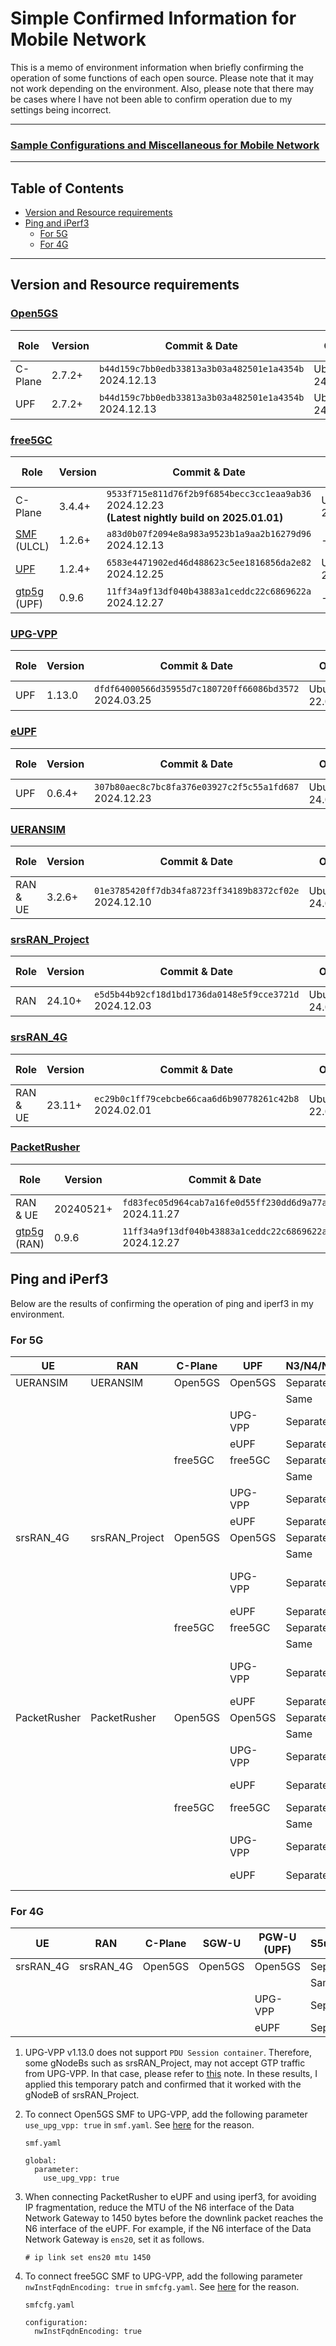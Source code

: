 # Simple Confirmed Information for Mobile Network

This is a memo of environment information when briefly confirming the operation of some functions of each open source. Please note that it may not work depending on the environment.
Also, please note that there may be cases where I have not been able to confirm operation due to my settings being incorrect.

---

### [Sample Configurations and Miscellaneous for Mobile Network](https://github.com/s5uishida/sample_config_misc_for_mobile_network)

---

<a id="toc"></a>

## Table of Contents

- [Version and Resource requirements](#version_resource)
- [Ping and iPerf3](#ping_iperf3)
  - [For 5G](#5g)
  - [For 4G](#4g)

---
<a id="version_resource"></a>

## Version and Resource requirements

### [Open5GS](https://github.com/open5gs/open5gs)

| Role | Version | Commit & Date | OS | CPU<br>(Min) | Mem<br>(Min) | HDD<br>(Min) |
| --- | --- | --- | --- | --- | --- | --- |
| C-Plane | 2.7.2+ | `b44d159c7bb0edb33813a3b03a482501e1a4354b`<br>2024.12.13 | Ubuntu<br>24.04 | 1 | 2GB | 20GB |
| UPF | 2.7.2+ | `b44d159c7bb0edb33813a3b03a482501e1a4354b`<br>2024.12.13 | Ubuntu<br>24.04 | 1 | 1GB | 20GB |

### [free5GC](https://github.com/free5gc/free5gc)

| Role | Version | Commit & Date | OS | CPU<br>(Min) | Mem<br>(Min) | HDD<br>(Min) |
| --- | --- | --- | --- | --- | --- | --- |
| C-Plane | 3.4.4+ | `9533f715e811d76f2b9f6854becc3cc1eaa9ab36`<br>2024.12.23<br>**(Latest nightly build on 2025.01.01)** | Ubuntu<br>24.04 | 1 | 2GB | 20GB |
| [SMF](https://github.com/free5gc/smf)<br>(ULCL) | 1.2.6+ | `a83d0b07f2094e8a983a9523b1a9aa2b16279d96`<br>2024.12.13 | -- | -- | -- | -- |
| [UPF](https://github.com/free5gc/go-upf) | 1.2.4+ | `6583e4471902ed46d488623c5ee1816856da2e82`<br>2024.12.25 | Ubuntu<br>24.04 | 1 | 1GB | 10GB |
| [gtp5g](https://github.com/free5gc/gtp5g)<br>(UPF) | 0.9.6 | `11ff34a9f13df040b43883a1ceddc22c6869622a`<br>2024.12.27 | -- | -- | -- | -- |

### [UPG-VPP](https://github.com/travelping/upg-vpp)

| Role | Version | Commit & Date | OS | CPU<br>(Min) | Mem<br>(Min) | HDD<br>(Min) |
| --- | --- | --- | --- | --- | --- | --- |
| UPF | 1.13.0 | `dfdf64000566d35955d7c180720ff66086bd3572`<br>2024.03.25 | Ubuntu<br>22.04 | 2 | 8GB | 20GB |

### [eUPF](https://github.com/edgecomllc/eupf)

| Role | Version | Commit & Date | OS | CPU<br>(Min) | Mem<br>(Min) | HDD<br>(Min) |
| --- | --- | --- | --- | --- | --- | --- |
| UPF | 0.6.4+ | `307b80aec8c7bc8fa376e03927c2f5c55a1fd687`<br>2024.12.23 | Ubuntu<br>24.04 | 1 | 2GB | 20GB |

### [UERANSIM](https://github.com/aligungr/UERANSIM)

| Role | Version | Commit & Date | OS | CPU<br>(Min) | Mem<br>(Min) | HDD<br>(Min) |
| --- | --- | --- | --- | --- | --- | --- |
| RAN & UE | 3.2.6+ | `01e3785420ff7db34fa8723ff34189b8372cf02e`<br>2024.12.10 | Ubuntu<br>24.04 | 1 | 1GB | 10GB |

### [srsRAN_Project](https://github.com/srsran/srsRAN_Project)

| Role | Version | Commit & Date | OS | CPU<br>(Min) | Mem<br>(Min) | HDD<br>(Min) |
| --- | --- | --- | --- | --- | --- | --- |
| RAN | 24.10+ | `e5d5b44b92cf18d1bd1736da0148e5f9cce3721d`<br>2024.12.03 | Ubuntu<br>24.04 | 4 | 4GB | 10GB |

### [srsRAN_4G](https://github.com/srsran/srsRAN_4G)

| Role | Version | Commit & Date | OS | CPU<br>(Min) | Mem<br>(Min) | HDD<br>(Min) |
| --- | --- | --- | --- | --- | --- | --- |
| RAN & UE | 23.11+ | `ec29b0c1ff79cebcbe66caa6d6b90778261c42b8`<br>2024.02.01 | Ubuntu<br>22.04 | 1 | 2GB | 10GB |

### [PacketRusher](https://github.com/HewlettPackard/PacketRusher)

| Role | Version | Commit & Date | OS | CPU<br>(Min) | Mem<br>(Min) | HDD<br>(Min) |
| --- | --- | --- | --- | --- | --- | --- |
| RAN & UE | 20240521+ | `fd83fec05d964cab7a16fe0d55ff230dd6d9a77a`<br>2024.11.27 | Ubuntu<br>24.04 | 1 | 1GB | 10GB |
| [gtp5g](https://github.com/free5gc/gtp5g)<br>(RAN) | 0.9.6 | `11ff34a9f13df040b43883a1ceddc22c6869622a`<br>2024.12.27 | -- | -- | -- | -- |

<a id="ping_iperf3"></a>

## Ping and iPerf3

Below are the results of confirming the operation of ping and iperf3 in my environment.

<a id="5g"></a>

### For 5G

| UE | RAN | C-Plane | UPF | N3/N4/N6 | Ping | iPerf3 |
| --- | --- | --- | --- | --- | --- | --- |
| UERANSIM | UERANSIM | Open5GS | Open5GS | Separate | OK | OK |
| | | | | Same | OK | OK |
| | | | UPG-VPP | Separate | OK **[2]** | OK **[2]** |
| | | | eUPF | Separate | OK | OK |
| | | free5GC | free5GC | Separate | OK | OK |
| | | | | Same | OK | OK |
| | | | UPG-VPP | Separate | OK **[4]** | OK **[4]** |
| | | | eUPF | Separate | OK | OK |
| srsRAN_4G | srsRAN_Project | Open5GS | Open5GS | Separate | OK | OK |
| | | | | Same | OK | OK |
| | | | UPG-VPP | Separate | OK **[1][2]** | OK **[1][2]** |
| | | | eUPF | Separate | OK | OK |
| | | free5GC | free5GC | Separate | OK | OK |
| | | | | Same | OK | OK |
| | | | UPG-VPP | Separate | OK **[1][4]** | OK **[1][4]** |
| | | | eUPF | Separate | OK | OK |
| PacketRusher | PacketRusher | Open5GS | Open5GS | Separate | OK | OK |
| | | | | Same | OK | OK |
| | | | UPG-VPP | Separate | OK **[2]** | OK **[2]** |
| | | | eUPF | Separate | OK | OK **[3]** |
| | | free5GC | free5GC | Separate | OK | OK |
| | | | | Same | OK | OK |
| | | | UPG-VPP | Separate | OK **[4]** | OK **[4]** |
| | | | eUPF | Separate | OK | OK **[3]** |

<a id="4g"></a>

### For 4G

| UE | RAN | C-Plane | SGW-U | PGW-U (UPF) | S5u/Sxb/SGi | Ping | iPerf3 |
| --- | --- | --- | --- | --- | --- | --- | --- |
| srsRAN_4G | srsRAN_4G | Open5GS | Open5GS | Open5GS | Separate | OK | OK |
| | | | | | Same | OK | OK |
| | | | | UPG-VPP | Separate | OK **[2]** | OK **[2]** |
| | | | | eUPF | Separate | OK | OK |

<a id="footnotes"></a>

1. UPG-VPP v1.13.0 does not support `PDU Session container`. Therefore, some gNodeBs such as srsRAN_Project, may not accept GTP traffic from UPG-VPP. In that case, please refer to [this](https://github.com/s5uishida/install_vpp_upf_dpdk/tree/main#build-upg-vpp-v1130) note. In these results, I applied this temporary patch and confirmed that it worked with the gNodeB of srsRAN_Project.
2. To connect Open5GS SMF to UPG-VPP, add the following parameter `use_upg_vpp: true` in `smf.yaml`. See [here](https://github.com/open5gs/open5gs/discussions/3591#discussioncomment-11369302) for the reason.
   
   `smf.yaml`
   ```
   global:
     parameter:
       use_upg_vpp: true
   ```
3. When connecting PacketRusher to eUPF and using iperf3, for avoiding IP fragmentation, reduce the MTU of the N6 interface of the Data Network Gateway to 1450 bytes before the downlink packet reaches the N6 interface of the eUPF. For example, if the N6 interface of the Data Network Gateway is `ens20`, set it as follows.

   ```
   # ip link set ens20 mtu 1450
   ```
4. To connect free5GC SMF to UPG-VPP, add the following parameter `nwInstFqdnEncoding: true` in `smfcfg.yaml`. See [here](https://github.com/s5uishida/enable_network_instance_encoding_free5gc_v3_3_0) for the reason.
   
   `smfcfg.yaml`
   ```
   configuration:
     nwInstFqdnEncoding: true
   ```
